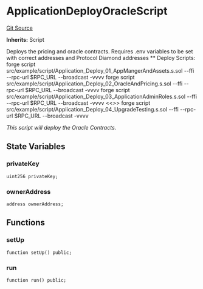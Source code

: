 # ApplicationDeployOracleScript
[Git Source](https://github.com/thrackle-io/tron/blob/81964a0e15d7593cfe172486fd6691a89432c332/src/example/script/Application_Deploy_05_Oracle.s.sol)

**Inherits:**
Script

Deploys the pricing and oracle contracts.
Requires .env variables to be set with correct addresses and Protocol Diamond addresses **
Deploy Scripts:
forge script src/example/script/Application_Deploy_01_AppMangerAndAssets.s.sol --ffi --rpc-url $RPC_URL --broadcast -vvvv
forge script src/example/script/Application_Deploy_02_OracleAndPricing.s.sol --ffi --rpc-url $RPC_URL --broadcast -vvvv
forge script src/example/script/Application_Deploy_03_ApplicationAdminRoles.s.sol --ffi --rpc-url $RPC_URL --broadcast -vvvv
<<<OPTIONAL>>>
forge script src/example/script/Application_Deploy_04_UpgradeTesting.s.sol --ffi --rpc-url $RPC_URL --broadcast -vvvv

*This script will deploy the Oracle Contracts.*


## State Variables
### privateKey

```solidity
uint256 privateKey;
```


### ownerAddress

```solidity
address ownerAddress;
```


## Functions
### setUp


```solidity
function setUp() public;
```

### run


```solidity
function run() public;
```

